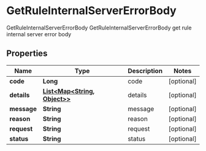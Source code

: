 

# GetRuleInternalServerErrorBody

GetRuleInternalServerErrorBody GetRuleInternalServerErrorBody get rule internal server error body
## Properties

Name | Type | Description | Notes
------------ | ------------- | ------------- | -------------
**code** | **Long** | code |  [optional]
**details** | [**List&lt;Map&lt;String, Object&gt;&gt;**](Map.md) | details |  [optional]
**message** | **String** | message |  [optional]
**reason** | **String** | reason |  [optional]
**request** | **String** | request |  [optional]
**status** | **String** | status |  [optional]




